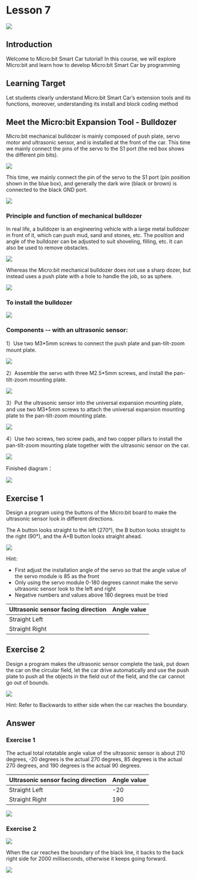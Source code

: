 # Lesson 7
![](pic/7/7_1.png)

## Introduction
<P>
Welcome to Micro:bit Smart Car tutorial! In this course, we will explore Micro:bit and learn how to develop Micro:bit Smart Car by programming  
<P>

## Learning Target
<P>
Let students clearly understand Micro:bit Smart Car’s extension tools and its functions, moreover, understanding its install and block coding method
<P>

## Meet the Micro:bit Expansion Tool - Bulldozer
<P>
Micro:bit mechanical bulldozer is mainly composed of push plate, servo motor and ultrasonic sensor, and is installed at the front of the car. This time we mainly connect the pins of the servo to the S1 port (the red box shows the different pin bits).
<P>

![](pic/7/7_2.png)
<P>
This time, we mainly connect the pin of the servo to the S1 port (pin position shown in the blue box), and generally the dark wire (black or brown) is connected to the black GND port.
<P>

![](pic/7/7_3.png)

### Principle and function of mechanical bulldozer
<P>
In real life, a bulldozer is an engineering vehicle with a large metal bulldozer in front of it, which can push mud, sand and stones, etc. The position and angle of the bulldozer can be adjusted to suit shoveling, filling, etc. It can also be used to remove obstacles.
<P>

![](pic/7/7_4.png)
<P>
Whereas the Micro:bit mechanical bulldozer does not use a sharp dozer, but instead uses a push plate with a hole to handle the job, so as sphere.
<P>

![](pic/7/7_5.png)

### To install the bulldozer
![](pic/7/7_6.png)

### Components --  with an ultrasonic sensor:
<P>
1）Use two M3*5mm screws to connect the push plate and pan-tilt-zoom mount plate.
<P>

![](pic/7/7_7.png)
<P>
2）Assemble the servo with three M2.5*5mm screws, and install the pan-tilt-zoom mounting plate.
<P>

![](pic/7/7_8.png)
<P>
3）Put the ultrasonic sensor into the universal expansion mounting plate, and use two M3*5mm screws to attach the universal expansion mounting plate to the pan-tilt-zoom mounting plate.
<P>

![](pic/7/7_9.png)
<P>
4）Use two screws, two screw pads, and two copper pillars to install the pan-tilt-zoom mounting plate together with the ultrasonic sensor on the car.
<P>

![](pic/7/7_10.png)
<P>
Finished diagram：
<P>

![](pic/7/7_11.png)

## Exercise 1
<P>
Design a program using the buttons of the Micro:bit board to make the ultrasonic sensor look in different directions.
<P>
<P>
The A button looks straight to the left (270°), the B button looks straight to the right (90°), and the A+B button looks straight ahead.
<P>

![](pic/7/7_12.png)
<P>
Hint:
<P>

+ First adjust the installation angle of the servo so that the angle value of the servo module is 85 as the front
+ Only using the servo module 0-180 degrees cannot make the servo ultrasonic sensor look to the left and right
+ Negative numbers and values above 180 degrees must be tried

Ultrasonic sensor facing direction|Angle value
---|---
Straight Left|
Straight Right|

## Exercise 2
<P>
Design a program makes the ultrasonic sensor complete the task, put down the car on the circular field, let the car drive automatically and use the push plate to push all the objects in the field out of the field, and the car cannot go out of bounds.
<P>

![](pic/7/7_13.png)
<P>
Hint: Refer to Backwards to either side when the car reaches the boundary.
<P>

## Answer
### Exercise 1
<P>
The actual total rotatable angle value of the ultrasonic sensor is about 210 degrees, -20 degrees is the actual 270 degrees, 85 degrees is the actual 270 degrees, and 190 degrees is the actual 90 degrees.
<P>

Ultrasonic sensor facing direction|Angle value
---|---
Straight Left|-20
Straight Right|190

![](pic/7/7_14.png)

### Exercise 2
![](pic/7/7_15.png)
<P>
When the car reaches the boundary of the black line, it backs to the back right side for 2000 milliseconds, otherwise it keeps going forward.
<P>
 
![](pic/7/7_16.png)

